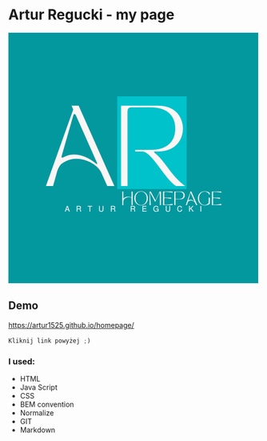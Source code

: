 # Artur Regucki - my page
![Artur Regucki - my page img](images/logoAR.png)
## Demo

https://artur1525.github.io/homepage/

```javascript
Kliknij link powyżej ;)
```
### I used:

- HTML
- Java Script
- CSS
- BEM convention
- Normalize
- GIT
- Markdown